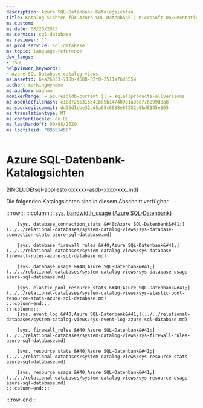 ```yaml
---
description: Azure SQL-Datenbank-Katalogsichten
title: Katalog Sichten für Azure SQL-Datenbank | Microsoft-Dokumentation
ms.custom: ''
ms.date: 08/20/2015
ms.service: sql-database
ms.reviewer: ''
ms.prod_service: sql-database
ms.topic: language-reference
dev_langs:
- TSQL
helpviewer_keywords:
- Azure SQL Database catalog views
ms.assetid: 6ea26833-718b-4588-82f0-2511a76d3554
author: markingmyname
ms.author: maghan
monikerRange: = azuresqldb-current || = sqlallproducts-allversions
ms.openlocfilehash: e1837256316541ba5b14740961a36e77b099d8a8
ms.sourcegitcommit: dd36d1cbe32cd5a65c6638e8f252b0bd8145e165
ms.translationtype: MT
ms.contentlocale: de-DE
ms.lasthandoff: 09/08/2020
ms.locfileid: "89551458"
---
```

# <a name="azure-sql-database-catalog-views"></a>Azure SQL-Datenbank-Katalogsichten
[!INCLUDE[tsql-appliesto-xxxxxx-asdb-xxxx-xxx_md](../../includes/tsql-appliesto-xxxxxx-asdb-xxxx-xxx-md.md)]

Die folgenden Katalogsichten sind in diesem Abschnitt verfügbar.  

:::row:::
    :::column:::
        [sys. bandwidth_usage &#40;Azure SQL-Datenbank&#41;](../../relational-databases/system-catalog-views/sys-bandwidth-usage-azure-sql-database.md)

        [sys. database_connection_stats &#40;Azure SQL-Datenbank&#41;](../../relational-databases/system-catalog-views/sys-database-connection-stats-azure-sql-database.md)

        [sys. database_firewall_rules &#40;Azure SQL-Datenbank&#41;](../../relational-databases/system-catalog-views/sys-database-firewall-rules-azure-sql-database.md)

        [sys. database_usage &#40;Azure SQL-Datenbank&#41;](../../relational-databases/system-catalog-views/sys-database-usage-azure-sql-database.md)

        [sys. elastic_pool_resource_stats &#40;Azure SQL-Datenbank&#41;](../../relational-databases/system-catalog-views/sys-elastic-pool-resource-stats-azure-sql-database.md)
    :::column-end:::
    :::column:::
        [sys. event_log &#40;Azure SQL-Datenbank&#41;](../../relational-databases/system-catalog-views/sys-event-log-azure-sql-database.md)

        [sys. firewall_rules &#40;Azure SQL-Datenbank&#41;](../../relational-databases/system-catalog-views/sys-firewall-rules-azure-sql-database.md)

        [sys. resource_stats &#40;Azure SQL-Datenbank&#41;](../../relational-databases/system-catalog-views/sys-resource-stats-azure-sql-database.md)

        [sys. resource_usage &#40;Azure SQL-Datenbank&#41;](../../relational-databases/system-catalog-views/sys-resource-usage-azure-sql-database.md)
    :::column-end:::
:::row-end:::
